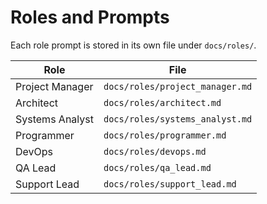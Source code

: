 # Roles and Prompts

Each role prompt is stored in its own file under `docs/roles/`.

| Role | File |
| ---- | ---- |
| Project Manager | `docs/roles/project_manager.md` |
| Architect | `docs/roles/architect.md` |
| Systems Analyst | `docs/roles/systems_analyst.md` |
| Programmer | `docs/roles/programmer.md` |
| DevOps | `docs/roles/devops.md` |
| QA Lead | `docs/roles/qa_lead.md` |
| Support Lead | `docs/roles/support_lead.md` |
